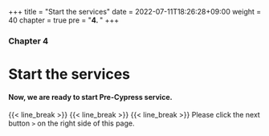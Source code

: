 +++
title = "Start the services"
date = 2022-07-11T18:26:28+09:00
weight = 40
chapter = true
pre = "<b>4. </b>"
+++

### Chapter 4

# Start the services

#### Now, we are ready to start Pre-Cypress service.


{{< line_break >}}
{{< line_break >}}
{{< line_break >}}
Please click the next button ```>``` on the right side of this page.
